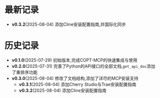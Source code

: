 # 最新记录

- **v0.3.2**(2025-08-04) 添加Cline安装配置指南,并国际化同步

# 历史记录

- **v0.1.0**(2025-07-29) 初始版本,完成COPT-MCP的快速集成与使用
- **v0.2.0**(2025-07-31) 完善了Python的API接口的全部文档,`get_api_doc`添加了重排序功能
- **v0.3.0**(2025-08-04) 修改了文档结构,添加了详尽的MCP安装支持
  - **v0.3.1**(2025-08-04) 添加Cherry Studio与Trae安装配置指南
  - **v0.3.2**(2025-08-04) 添加Cline安装配置指南